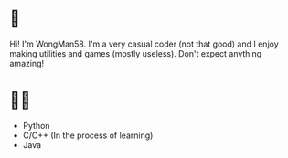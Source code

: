 # 👋

Hi! I'm WongMan58. I'm a very casual coder (not that good) and I enjoy making utilities and games (mostly useless). Don't expect anything amazing!

# 🧑‍💻

- Python 
- C/C++ (In the process of learning)
- Java
